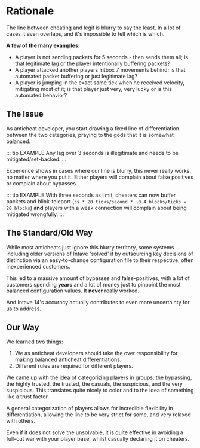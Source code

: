 # Rationale

The line between cheating and legit is blurry to say the least. In a lot of cases it even overlaps, and it's impossible
to tell which is which.

**A few of the many examples:**

* A player is not sending packets for 5 seconds - then sends them all; is that legitimate lag or the player
  intentionally buffering packets?
* A player attacked another players hitbox 7 movements behind; is that automated packet buffering or just legitimate
  lag?
* A player is jumping in the exact same tick when he received velocity, mitigating most of it; is that player just
  very, very lucky or is this automated behavior?

## The Issue

As anticheat developer, you start drawing a fixed line of differentiation between the two categories, praying to the
gods that it is somewhat balanced.

::: tip EXAMPLE
Any lag over 3 seconds is illegitimate and needs to be mitigated/set-backed.
:::

Experience shows in cases where our line is blurry, this never really works, no matter where you put it. Either players
will complain about false positives or complain about bypasses.

::: tip EXAMPLE
With three seconds as limit, cheaters can now buffer packets and blink-teleport
(`3s * 20 ticks/second * ~0.4 blocks/ticks = 20 blocks`) **and** players with a weak connection will complain about
being mitigated wrongfully.
:::

## The Standard/Old Way

While most anticheats just ignore this blurry territory, some systems including older versions of Intave 'solved' it by
outsourcing key decisions of distinction via an easy-to-change configuration file to their respective, often
inexperienced customers.

This led to a massive amount of bypasses and false-positives, with a lot of customers spending **years** and a lot of
money just to pinpoint the most balanced configuration values. It **never** really worked.

And Intave 14's accuracy actually contributes to even more uncertainty for us to address. 

## Our Way

We learned two things:

1. We as anticheat developers should take the over responsibility for making balanced anticheat differentiations.
2. Different rules are required for different players.

We came up with the idea of categorizing players in groups: the bypassing, the highly trusted, the trusted, the casuals,
the suspicious, and the very suspicious. This translates quite nicely to color and to the idea of something like a
trust factor.

A general categorization of players allows for incredible flexibility in differentiation, allowing the line to be very
strict for some, and very relaxed with others.

Even if it does not solve the unsolvable, it is quite effective in avoiding a full-out war with your player base, whilst
casually declaring it on cheaters.
